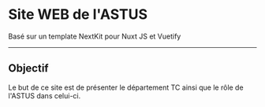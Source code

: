 # Site WEB de l'ASTUS

Basé sur un template NextKit pour Nuxt JS et Vuetify

---

## Objectif

Le but de ce site est de présenter le département TC ainsi que le rôle de l'ASTUS dans celui-ci.
